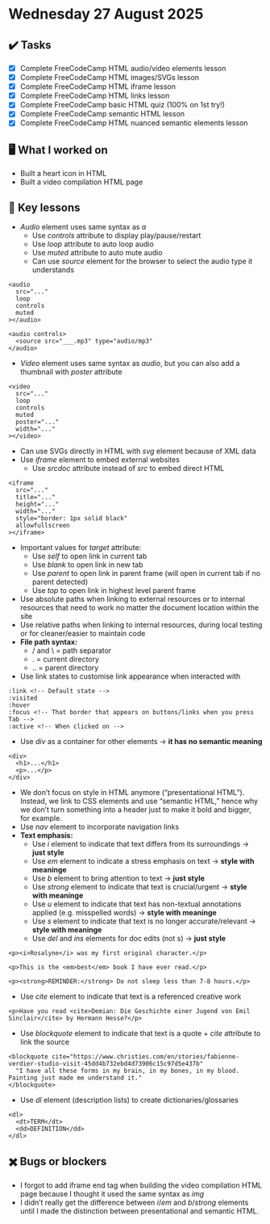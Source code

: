 # Wednesday 27 August 2025

## ✔️ Tasks

- [x] Complete FreeCodeCamp HTML audio/video elements lesson
- [x] Complete FreeCodeCamp HTML images/SVGs lesson
- [x] Complete FreeCodeCamp HTML iframe lesson
- [x] Complete FreeCodeCamp HTML links lesson
- [x] Complete FreeCodeCamp basic HTML quiz (100% on 1st try!)
- [x] Complete FreeCodeCamp semantic HTML lesson
- [x] Complete FreeCodeCamp HTML nuanced semantic elements lesson

## 🖥️ What I worked on

- Built a heart icon in HTML
- Built a video compilation HTML page

## 📓 Key lessons

- *Audio* element uses same syntax as *a*
	- Use *controls* attribute to display play/pause/restart
	- Use *loop* attribute to auto loop audio
	- Use *muted* attribute to auto mute audio
	- Can use *source* element for the browser to select the audio type it understands
```
<audio
  src="..."
  loop
  controls
  muted
></audio>

<audio controls>
  <source src="___.mp3" type="audio/mp3"
</audio>
```
- *Video* element uses same syntax as *audio*, but you can also add a thumbnail with *poster* attribute
```
<video
  src="..."
  loop
  controls
  muted
  poster="..."
  width="..."
></video>
```
- Can use SVGs directly in HTML with *svg* element because of XML data
- Use *iframe* element to embed external websites
	- Use *srcdoc* attribute instead of *src* to embed direct HTML
```
<iframe
  src="..."
  title="..."
  height="..."
  width="..."
  style="border: 1px solid black"
  allowfullscreen
></iframe>
```
- Important values for *target* attribute:
	- Use *self* to open link in current tab
	- Use *blank* to open link in new tab
	- Use *parent* to open link in parent frame (will open in current tab if no parent detected)
	- Use *top* to open link in highest level parent frame
- Use absolute paths when linking to external resources or to internal resources that need to work no matter the document location within the site
- Use relative paths when linking to internal resources, during local testing or for cleaner/easier to maintain code
- **File path syntax:**
	- / and \ = path separator
	- . = current directory
	- .. = parent directory
- Use link states to customise link appearance when interacted with
```
:link <!-- Default state -->
:visited
:hover
:focus <!-- That border that appears on buttons/links when you press Tab -->
:active <!-- When clicked on -->
```
- Use *div* as a container for other elements → **it has no semantic meaning**
```
<div>
  <h1>...</h1>
  <p>...</p>
</div>
```
- We don’t focus on style in HTML anymore (“presentational HTML”). Instead, we link to CSS elements and use “semantic HTML,” hence why we don’t turn something into a header just to make it bold and bigger, for example.
- Use *nav* element to incorporate navigation links
- **Text emphasis:**
	- Use *i* element to indicate that text differs from its surroundings → **just style**
	- Use *em* element to indicate a stress emphasis on text → **style with meaninge**
	- Use *b* element to bring attention to text → **just style**
	- Use *strong* element to indicate that text is crucial/urgent → **style with meaninge**
	- Use *u* element to indicate that text has non-textual annotations applied (e.g. misspelled words) → **style with meaninge**
	- Use *s* element to indicate that text is no longer accurate/relevant → **style with meaninge**
	- Use *del* and *ins* elements for doc edits (not s) → **just style**
```
<p><i>Rosalyne</i> was my first original character.</p>

<p>This is the <em>best</em> book I have ever read.</p>

<p><strong>REMINDER:</strong> Do not sleep less than 7-8 hours.</p>
```
- Use *cite* element to indicate that text is a referenced creative work
```
<p>Have you read <cite>Demian: Die Geschichte einer Jugend von Emil Sinclair</cite> by Hermann Hesse?</p>
```
- Use *blockquote* element to indicate that text is a quote + *cite* attribute to link the source
```
<blockquote cite="https://www.christies.com/en/stories/fabienne-verdier-studio-visit-45dd4b732ebd4d73906c15c97d5e437b"
  "I have all these forms in my brain, in my bones, in my blood. Painting just made me understand it."
</blockquote>
```
- Use *dl* element (description lists) to create dictionaries/glossaries
```
<dl>
  <dt>TERM</dt>
  <dd>DEFINITION</dd>
</dl>
```

## ✖️ Bugs or blockers

- I forgot to add iframe end tag when building the video compilation HTML page because I thought it used the same syntax as *img*
- I didn’t really get the difference between *i*/*em* and *b*/*strong* elements until I made the distinction between presentational and semantic HTML.
